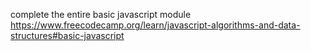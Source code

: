 complete the entire basic javascript module 
https://www.freecodecamp.org/learn/javascript-algorithms-and-data-structures#basic-javascript
